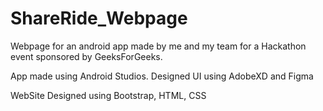 # ShareRide_Webpage
Webpage for an android app made by me and my team for a Hackathon event sponsored by GeeksForGeeks.

App made using Android Studios.
Designed UI using AdobeXD and Figma 

WebSite Designed using Bootstrap, HTML, CSS
